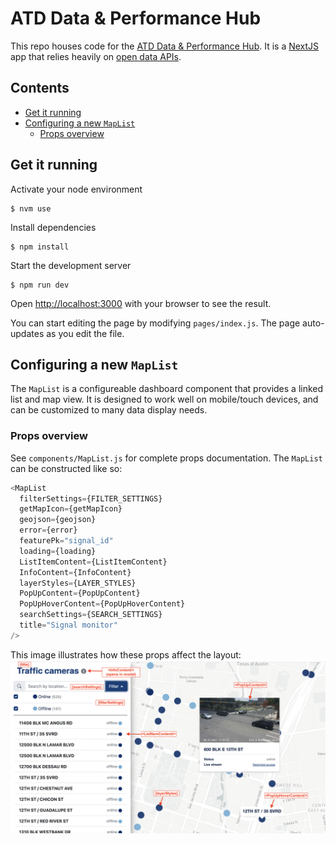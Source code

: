 # ATD Data & Performance Hub <!-- omit in toc -->

This repo houses code for the [ATD Data & Performance Hub](https://data.mobility.austin.gov/). It is a [NextJS](https://nextjs.org/) app that relies heavily on [open data APIs](https://data.austintexas.gov/).

## Contents <!-- omit in toc -->

- [Get it running](#get-it-running)
- [Configuring a new `MapList`](#configuring-a-new-maplist)
  - [Props overview](#props-overview)

## Get it running

Activate your node environment

```shell
$ nvm use
```

Install dependencies

```shell
$ npm install
```

Start the development server

```shell
$ npm run dev
```

Open [http://localhost:3000](http://localhost:3000) with your browser to see the result.

You can start editing the page by modifying `pages/index.js`. The page auto-updates as you edit the file.

## Configuring a new `MapList`

The `MapList` is a configureable dashboard component that provides a linked list and map view. It is designed to work well on mobile/touch devices, and can be customized to many data display needs.

### Props overview

See `components/MapList.js` for complete props documentation. The `MapList` can be constructed like so:

```javascript
<MapList
  filterSettings={FILTER_SETTINGS}
  getMapIcon={getMapIcon}
  geojson={geojson}
  error={error}
  featurePk="signal_id"
  loading={loading}
  ListItemContent={ListItemContent}
  InfoContent={InfoContent}
  layerStyles={LAYER_STYLES}
  PopUpContent={PopUpContent}
  PopUpHoverContent={PopUpHoverContent}
  searchSettings={SEARCH_SETTINGS}
  title="Signal monitor"
/>
```

This image illustrates how these props affect the layout:
![MapList props visual](docs/mapList.png)
